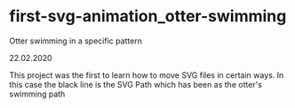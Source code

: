 # first-svg-animation_otter-swimming
Otter swimming in a specific pattern

22.02.2020

This project was the first to learn how to move SVG files in certain ways.
In this case the black line is the SVG Path which has been as the otter's swimming path
